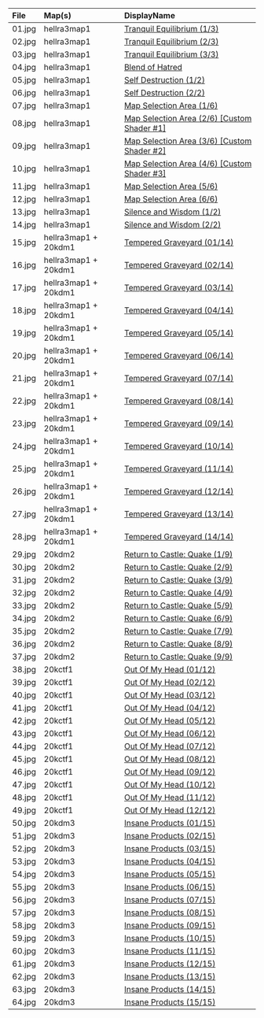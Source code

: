 | File   | Map(s)      | DisplayName                             |
|:-------|:------------|:----------------------------------------|
| 01.jpg | hellra3map1 | [Tranquil Equilibrium (1/3)](https://github.com/mcc85s/FightingEntropy/blob/main/Pics/20230211/01.JPG)
| 02.jpg | hellra3map1 | [Tranquil Equilibrium (2/3)](https://github.com/mcc85s/FightingEntropy/blob/main/Pics/20230211/02.JPG)
| 03.jpg | hellra3map1 | [Tranquil Equilibrium (3/3)](https://github.com/mcc85s/FightingEntropy/blob/main/Pics/20230211/03.JPG)
| 04.jpg | hellra3map1 | [Blend of Hatred](https://github.com/mcc85s/FightingEntropy/blob/main/Pics/20230211/04.JPG)
| 05.jpg | hellra3map1 | [Self Destruction (1/2)](https://github.com/mcc85s/FightingEntropy/blob/main/Pics/20230211/05.JPG)
| 06.jpg | hellra3map1 | [Self Destruction (2/2)](https://github.com/mcc85s/FightingEntropy/blob/main/Pics/20230211/06.JPG)
| 07.jpg | hellra3map1 | [Map Selection Area (1/6)](https://github.com/mcc85s/FightingEntropy/blob/main/Pics/20230211/07.JPG)
| 08.jpg | hellra3map1 | [Map Selection Area (2/6) [Custom Shader #1]](https://github.com/mcc85s/FightingEntropy/blob/main/Pics/20230211/08.JPG)
| 09.jpg | hellra3map1 | [Map Selection Area (3/6) [Custom Shader #2]](https://github.com/mcc85s/FightingEntropy/blob/main/Pics/20230211/09.JPG)
| 10.jpg | hellra3map1 | [Map Selection Area (4/6) [Custom Shader #3]](https://github.com/mcc85s/FightingEntropy/blob/main/Pics/20230211/10.JPG)
| 11.jpg | hellra3map1 | [Map Selection Area (5/6)](https://github.com/mcc85s/FightingEntropy/blob/main/Pics/20230211/11.JPG)
| 12.jpg | hellra3map1 | [Map Selection Area (6/6)](https://github.com/mcc85s/FightingEntropy/blob/main/Pics/20230211/12.JPG)
| 13.jpg | hellra3map1 | [Silence and Wisdom (1/2)](https://github.com/mcc85s/FightingEntropy/blob/main/Pics/20230211/13.JPG)
| 14.jpg | hellra3map1 | [Silence and Wisdom (2/2)](https://github.com/mcc85s/FightingEntropy/blob/main/Pics/20230211/14.JPG)
| 15.jpg | hellra3map1 + 20kdm1 | [Tempered Graveyard (01/14)](https://github.com/mcc85s/FightingEntropy/blob/main/Pics/20230211/15.JPG)
| 16.jpg | hellra3map1 + 20kdm1 | [Tempered Graveyard (02/14)](https://github.com/mcc85s/FightingEntropy/blob/main/Pics/20230211/16.JPG)
| 17.jpg | hellra3map1 + 20kdm1 | [Tempered Graveyard (03/14)](https://github.com/mcc85s/FightingEntropy/blob/main/Pics/20230211/17.JPG)
| 18.jpg | hellra3map1 + 20kdm1 | [Tempered Graveyard (04/14)](https://github.com/mcc85s/FightingEntropy/blob/main/Pics/20230211/18.JPG)
| 19.jpg | hellra3map1 + 20kdm1 | [Tempered Graveyard (05/14)](https://github.com/mcc85s/FightingEntropy/blob/main/Pics/20230211/19.JPG)
| 20.jpg | hellra3map1 + 20kdm1 | [Tempered Graveyard (06/14)](https://github.com/mcc85s/FightingEntropy/blob/main/Pics/20230211/20.JPG)
| 21.jpg | hellra3map1 + 20kdm1 | [Tempered Graveyard (07/14)](https://github.com/mcc85s/FightingEntropy/blob/main/Pics/20230211/21.JPG)
| 22.jpg | hellra3map1 + 20kdm1 | [Tempered Graveyard (08/14)](https://github.com/mcc85s/FightingEntropy/blob/main/Pics/20230211/22.JPG)
| 23.jpg | hellra3map1 + 20kdm1 | [Tempered Graveyard (09/14)](https://github.com/mcc85s/FightingEntropy/blob/main/Pics/20230211/23.JPG)
| 24.jpg | hellra3map1 + 20kdm1 | [Tempered Graveyard (10/14)](https://github.com/mcc85s/FightingEntropy/blob/main/Pics/20230211/24.JPG)
| 25.jpg | hellra3map1 + 20kdm1 | [Tempered Graveyard (11/14)](https://github.com/mcc85s/FightingEntropy/blob/main/Pics/20230211/25.JPG)
| 26.jpg | hellra3map1 + 20kdm1 | [Tempered Graveyard (12/14)](https://github.com/mcc85s/FightingEntropy/blob/main/Pics/20230211/26.JPG)
| 27.jpg | hellra3map1 + 20kdm1 | [Tempered Graveyard (13/14)](https://github.com/mcc85s/FightingEntropy/blob/main/Pics/20230211/27.JPG)
| 28.jpg | hellra3map1 + 20kdm1 | [Tempered Graveyard (14/14)](https://github.com/mcc85s/FightingEntropy/blob/main/Pics/20230211/28.JPG)
| 29.jpg | 20kdm2 | [Return to Castle: Quake (1/9)](https://github.com/mcc85s/FightingEntropy/blob/main/Pics/20230211/29.JPG)
| 30.jpg | 20kdm2 | [Return to Castle: Quake (2/9)](https://github.com/mcc85s/FightingEntropy/blob/main/Pics/20230211/30.JPG)
| 31.jpg | 20kdm2 | [Return to Castle: Quake (3/9)](https://github.com/mcc85s/FightingEntropy/blob/main/Pics/20230211/31.JPG)
| 32.jpg | 20kdm2 | [Return to Castle: Quake (4/9)](https://github.com/mcc85s/FightingEntropy/blob/main/Pics/20230211/32.JPG)
| 33.jpg | 20kdm2 | [Return to Castle: Quake (5/9)](https://github.com/mcc85s/FightingEntropy/blob/main/Pics/20230211/33.JPG)
| 34.jpg | 20kdm2 | [Return to Castle: Quake (6/9)](https://github.com/mcc85s/FightingEntropy/blob/main/Pics/20230211/34.JPG)
| 35.jpg | 20kdm2 | [Return to Castle: Quake (7/9)](https://github.com/mcc85s/FightingEntropy/blob/main/Pics/20230211/35.JPG)
| 36.jpg | 20kdm2 | [Return to Castle: Quake (8/9)](https://github.com/mcc85s/FightingEntropy/blob/main/Pics/20230211/36.JPG)
| 37.jpg | 20kdm2 | [Return to Castle: Quake (9/9)](https://github.com/mcc85s/FightingEntropy/blob/main/Pics/20230211/37.JPG)
| 38.jpg | 20kctf1 | [Out Of My Head (01/12)](https://github.com/mcc85s/FightingEntropy/blob/main/Pics/20230211/38.JPG)
| 39.jpg | 20kctf1 | [Out Of My Head (02/12)](https://github.com/mcc85s/FightingEntropy/blob/main/Pics/20230211/39.JPG)
| 40.jpg | 20kctf1 | [Out Of My Head (03/12)](https://github.com/mcc85s/FightingEntropy/blob/main/Pics/20230211/40.JPG)
| 41.jpg | 20kctf1 | [Out Of My Head (04/12)](https://github.com/mcc85s/FightingEntropy/blob/main/Pics/20230211/41.JPG)
| 42.jpg | 20kctf1 | [Out Of My Head (05/12)](https://github.com/mcc85s/FightingEntropy/blob/main/Pics/20230211/42.JPG)
| 43.jpg | 20kctf1 | [Out Of My Head (06/12)](https://github.com/mcc85s/FightingEntropy/blob/main/Pics/20230211/43.JPG)
| 44.jpg | 20kctf1 | [Out Of My Head (07/12)](https://github.com/mcc85s/FightingEntropy/blob/main/Pics/20230211/44.JPG)
| 45.jpg | 20kctf1 | [Out Of My Head (08/12)](https://github.com/mcc85s/FightingEntropy/blob/main/Pics/20230211/45.JPG)
| 46.jpg | 20kctf1 | [Out Of My Head (09/12)](https://github.com/mcc85s/FightingEntropy/blob/main/Pics/20230211/46.JPG)
| 47.jpg | 20kctf1 | [Out Of My Head (10/12)](https://github.com/mcc85s/FightingEntropy/blob/main/Pics/20230211/47.JPG)
| 48.jpg | 20kctf1 | [Out Of My Head (11/12)](https://github.com/mcc85s/FightingEntropy/blob/main/Pics/20230211/48.JPG)
| 49.jpg | 20kctf1 | [Out Of My Head (12/12)](https://github.com/mcc85s/FightingEntropy/blob/main/Pics/20230211/49.JPG)
| 50.jpg | 20kdm3 | [Insane Products (01/15)](https://github.com/mcc85s/FightingEntropy/blob/main/Pics/20230211/50.JPG)
| 51.jpg | 20kdm3 | [Insane Products (02/15)](https://github.com/mcc85s/FightingEntropy/blob/main/Pics/20230211/51.JPG)
| 52.jpg | 20kdm3 | [Insane Products (03/15)](https://github.com/mcc85s/FightingEntropy/blob/main/Pics/20230211/52.JPG)
| 53.jpg | 20kdm3 | [Insane Products (04/15)](https://github.com/mcc85s/FightingEntropy/blob/main/Pics/20230211/53.JPG)
| 54.jpg | 20kdm3 | [Insane Products (05/15)](https://github.com/mcc85s/FightingEntropy/blob/main/Pics/20230211/54.JPG)
| 55.jpg | 20kdm3 | [Insane Products (06/15)](https://github.com/mcc85s/FightingEntropy/blob/main/Pics/20230211/55.JPG)
| 56.jpg | 20kdm3 | [Insane Products (07/15)](https://github.com/mcc85s/FightingEntropy/blob/main/Pics/20230211/56.JPG)
| 57.jpg | 20kdm3 | [Insane Products (08/15)](https://github.com/mcc85s/FightingEntropy/blob/main/Pics/20230211/57.JPG)
| 58.jpg | 20kdm3 | [Insane Products (09/15)](https://github.com/mcc85s/FightingEntropy/blob/main/Pics/20230211/58.JPG)
| 59.jpg | 20kdm3 | [Insane Products (10/15)](https://github.com/mcc85s/FightingEntropy/blob/main/Pics/20230211/59.JPG)
| 60.jpg | 20kdm3 | [Insane Products (11/15)](https://github.com/mcc85s/FightingEntropy/blob/main/Pics/20230211/60.JPG)
| 61.jpg | 20kdm3 | [Insane Products (12/15)](https://github.com/mcc85s/FightingEntropy/blob/main/Pics/20230211/61.JPG)
| 62.jpg | 20kdm3 | [Insane Products (13/15)](https://github.com/mcc85s/FightingEntropy/blob/main/Pics/20230211/62.JPG)
| 63.jpg | 20kdm3 | [Insane Products (14/15)](https://github.com/mcc85s/FightingEntropy/blob/main/Pics/20230211/63.JPG)
| 64.jpg | 20kdm3 | [Insane Products (15/15)](https://github.com/mcc85s/FightingEntropy/blob/main/Pics/20230211/64.JPG)
